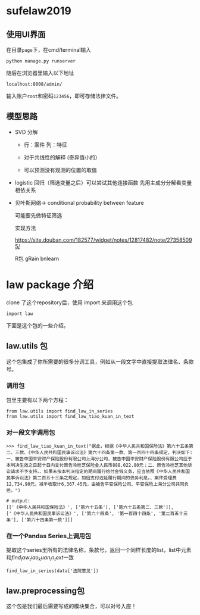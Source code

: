 # sufelaw2019
## 使用UI界面

在目录`page`下，在cmd/terminal输入
```
python manage.py runserver
```
随后在浏览器里输入以下地址
```
localhost:8008/admin/
```
输入账户`root`和密码`123456`，即可存储法律文件。

## 模型思路

- SVD 分解

  - 行：案件 列：特征

  - 对于共线性的解释 (奇异值小的）
  - 可以预测没有观测的位置的取值

- logistic 回归（筛选变量之后）可以尝试其他连接函数
  先用主成分分解看变量相依关系

- 贝叶斯网络-> conditional probability between feature

  可能要先做特征筛选

  实现方法

   https://site.douban.com/182577/widget/notes/12817482/note/273585095/

  R包 gRain bnlearn


# law package 介绍

clone 了这个repository后，使用 import 来调用这个包
~~~
import law
~~~

下面是这个包的一些介绍。

## law.utils 包

这个包集成了你所需要的很多分词工具，例如从一段文字中直接提取法律名、条款号。

### 调用包
包里主要有以下两个方程：
~~~
from law.utils import find_law_in_series
from law.utils import find_law_tiao_kuan_in_text
~~~

### 对一段文字调用包
~~~
>>> find_law_tiao_kuan_in_text("据此，根据《中华人民共和国保险法》第六十五条第二、三款、《中华人民共和国民事诉讼法》第六十四条第一款、第一百四十四条规定，判决如下:一、被告中国平安财产保险股份有限公司上海分公司、被告中国平安财产保险股份有限公司应于本判决生效之日起十日内支付原告冷桂芝保险金人民币888,022.80元；二、原告冷桂芝其他诉讼请求不予支持。、如果未按本判决指定的期间履行给付金钱义务，应当依照《中华人民共和国民事诉讼法》第二百五十三条之规定，加倍支付迟延履行期间的债务利息。、案件受理费12,734.90元，减半收取计6,367.45元，由被告平安保险公司、平安保险上海分公司共同负担。")

# output:
[['《中华人民共和国保险法》', ['第六十五条'], ['第六十五条第二、三款']],
['《中华人民共和国民事诉讼法》', ['第六十四条', '第一百四十四条', '第二百五十三条'], ['第六十四条第一款']]]
~~~

### 在一个Pandas Series上调用包
提取这个series里所有的法律名称，条款号，返回一个同样长度的list，list中元素和$find_law_tiao_kuan_in_text$一致
~~~
find_law_in_series(data['法院意见'])
~~~

## law.preprocessing包

这个包是我们最后需要写成的模块集合，可以对号入座！
